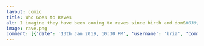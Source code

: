 ```yaml
---
layout: comic
title: Who Goes to Raves
alt: I imagine they have been coming to raves since birth and don&#039;t know any other life.
image: rave.png
comment: [{'date': '13th Jan 2019, 10:30 PM', 'username': 'bria', 'comment': 'Man I had some problems with the drawing program this time, let&#039;s blame all errors and badness as well as the lateness on that.'}]
---
```

